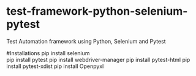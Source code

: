 # test-framework-python-selenium-pytest
Test Automation framework using Python, Selenium and Pytest

#Installations
pip install selenium  
pip install pytest 
pip install webdriver-manager
pip install pytest-html
pip install pytest-xdist
pip install Openpyxl
